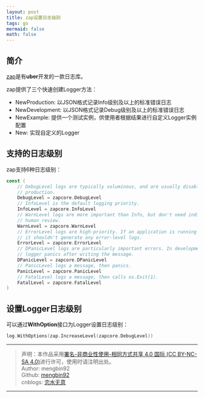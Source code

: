 ```yaml
---
layout: post
title: zap设置日志级别
tags: go
mermaid: false
math: false
---  
```


## 简介  

[zap](https://pkg.go.dev/go.uber.org/zap)是有**uber**开发的一款日志库。  

zap提供了三个快速创建Logger方法：

- NewProduction: 以JSON格式记录Info级别及以上的标准错误日志
- NewDevelopment: 以JSON格式记录Debug级别及以上的标准错误日志
- NewExample: 提供一个测试实例，供使用者根据结果进行自定义Logger实例配置
- New: 实现自定义的Logger

## 支持的日志级别  

zap支持6种日志级别：  

```go
const (
	// DebugLevel logs are typically voluminous, and are usually disabled in
	// production.
	DebugLevel = zapcore.DebugLevel
	// InfoLevel is the default logging priority.
	InfoLevel = zapcore.InfoLevel
	// WarnLevel logs are more important than Info, but don't need individual
	// human review.
	WarnLevel = zapcore.WarnLevel
	// ErrorLevel logs are high-priority. If an application is running smoothly,
	// it shouldn't generate any error-level logs.
	ErrorLevel = zapcore.ErrorLevel
	// DPanicLevel logs are particularly important errors. In development the
	// logger panics after writing the message.
	DPanicLevel = zapcore.DPanicLevel
	// PanicLevel logs a message, then panics.
	PanicLevel = zapcore.PanicLevel
	// FatalLevel logs a message, then calls os.Exit(1).
	FatalLevel = zapcore.FatalLevel
)
```

## 设置Logger日志级别  

可以通过**WithOption**接口为Logger设置日志级别：  

```go
log.WithOptions(zap.IncreaseLevel(zapcore.DebugLevel))
```

---

> 声明：本作品采用[署名-非商业性使用-相同方式共享 4.0 国际 (CC BY-NC-SA 4.0)](https://creativecommons.org/licenses/by-nc-sa/4.0/deed.zh)进行许可，使用时请注明出处。  
> Author: mengbin92  
> Github: [mengbin92](https://mengbin92.github.io/)  
> cnblogs: [恋水无意](https://www.cnblogs.com/lianshuiwuyi/)  

---
